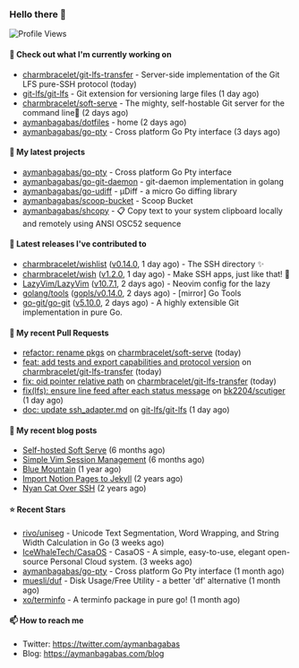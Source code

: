 ### Hello there 👋

![Profile Views](https://komarev.com/ghpvc/?username=aymanbagabas&label=PROFILE+VIEWS)

#### 👷 Check out what I'm currently working on

- [charmbracelet/git-lfs-transfer](https://github.com/charmbracelet/git-lfs-transfer) - Server-side implementation of the Git LFS pure-SSH protocol (today)
- [git-lfs/git-lfs](https://github.com/git-lfs/git-lfs) - Git extension for versioning large files (1 day ago)
- [charmbracelet/soft-serve](https://github.com/charmbracelet/soft-serve) - The mighty, self-hostable Git server for the command line🍦 (2 days ago)
- [aymanbagabas/dotfiles](https://github.com/aymanbagabas/dotfiles) - home (2 days ago)
- [aymanbagabas/go-pty](https://github.com/aymanbagabas/go-pty) - Cross platform Go Pty interface (3 days ago)

#### 🌱 My latest projects

- [aymanbagabas/go-pty](https://github.com/aymanbagabas/go-pty) - Cross platform Go Pty interface
- [aymanbagabas/go-git-daemon](https://github.com/aymanbagabas/go-git-daemon) - git-daemon implementation in golang
- [aymanbagabas/go-udiff](https://github.com/aymanbagabas/go-udiff) - µDiff - a micro Go diffing library
- [aymanbagabas/scoop-bucket](https://github.com/aymanbagabas/scoop-bucket) - Scoop Bucket
- [aymanbagabas/shcopy](https://github.com/aymanbagabas/shcopy) - 📋 Copy text to your system clipboard locally and remotely using ANSI OSC52 sequence

#### 🔭 Latest releases I've contributed to

- [charmbracelet/wishlist](https://github.com/charmbracelet/wishlist) ([v0.14.0](https://github.com/charmbracelet/wishlist/releases/tag/v0.14.0), 1 day ago) - The SSH directory ✨
- [charmbracelet/wish](https://github.com/charmbracelet/wish) ([v1.2.0](https://github.com/charmbracelet/wish/releases/tag/v1.2.0), 1 day ago) - Make SSH apps, just like that! 💫
- [LazyVim/LazyVim](https://github.com/LazyVim/LazyVim) ([v10.7.1](https://github.com/LazyVim/LazyVim/releases/tag/v10.7.1), 2 days ago) - Neovim config for the lazy
- [golang/tools](https://github.com/golang/tools) ([gopls/v0.14.0](https://github.com/golang/tools/releases/tag/gopls/v0.14.0), 2 days ago) - [mirror] Go Tools
- [go-git/go-git](https://github.com/go-git/go-git) ([v5.10.0](https://github.com/go-git/go-git/releases/tag/v5.10.0), 2 days ago) - A highly extensible Git implementation in pure Go.

#### 🔨 My recent Pull Requests

- [refactor: rename pkgs](https://github.com/charmbracelet/soft-serve/pull/408) on [charmbracelet/soft-serve](https://github.com/charmbracelet/soft-serve) (today)
- [feat: add tests and export capabilities and protocol version](https://github.com/charmbracelet/git-lfs-transfer/pull/21) on [charmbracelet/git-lfs-transfer](https://github.com/charmbracelet/git-lfs-transfer) (today)
- [fix: oid pointer relative path](https://github.com/charmbracelet/git-lfs-transfer/pull/20) on [charmbracelet/git-lfs-transfer](https://github.com/charmbracelet/git-lfs-transfer) (today)
- [fix(lfs): ensure line feed after each status message](https://github.com/bk2204/scutiger/pull/12) on [bk2204/scutiger](https://github.com/bk2204/scutiger) (1 day ago)
- [doc: update ssh_adapter.md](https://github.com/git-lfs/git-lfs/pull/5560) on [git-lfs/git-lfs](https://github.com/git-lfs/git-lfs) (1 day ago)

#### 📜 My recent blog posts

- [Self-hosted Soft Serve](https://aymanbagabas.com/blog/2023/04/28/self-hosted-soft-serve.html) (6 months ago)
- [Simple Vim Session Management](https://aymanbagabas.com/blog/2023/04/13/simple-vim-session-management.html) (6 months ago)
- [Blue Mountain](https://aymanbagabas.com/blog/2022/06/02/blue-mountain.html) (1 year ago)
- [Import Notion Pages to Jekyll](https://aymanbagabas.com/blog/2022/03/29/import-notion-pages-to-jekyll.html) (2 years ago)
- [Nyan Cat Over SSH](https://aymanbagabas.com/blog/2022/03/25/nyan-cat-over-ssh.html) (2 years ago)

#### ⭐ Recent Stars

- [rivo/uniseg](https://github.com/rivo/uniseg) - Unicode Text Segmentation, Word Wrapping, and String Width Calculation in Go (3 weeks ago)
- [IceWhaleTech/CasaOS](https://github.com/IceWhaleTech/CasaOS) - CasaOS - A simple, easy-to-use, elegant open-source Personal Cloud system. (3 weeks ago)
- [aymanbagabas/go-pty](https://github.com/aymanbagabas/go-pty) - Cross platform Go Pty interface (1 month ago)
- [muesli/duf](https://github.com/muesli/duf) - Disk Usage/Free Utility - a better &#39;df&#39; alternative (1 month ago)
- [xo/terminfo](https://github.com/xo/terminfo) - A terminfo package in pure go! (1 month ago)

#### 📫 How to reach me

- Twitter: https://twitter.com/aymanbagabas
- Blog: https://aymanbagabas.com/blog
